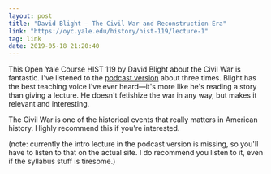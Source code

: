 ```yaml
---
layout: post
title: "David Blight — The Civil War and Reconstruction Era"
link: "https://oyc.yale.edu/history/hist-119/lecture-1"
tag: link
date: 2019-05-18 21:20:40
---
```

This Open Yale Course HIST 119 by David Blight about the Civil War is fantastic. I've listened to the [podcast version](https://overcast.fm/+J2ShRF5dc) about three times. Blight has the best teaching voice I've ever heard—it's more like he's reading a story than giving a lecture. He doesn't fetishize the war in any way, but makes it relevant and interesting.

The Civil War is one of the historical events that really matters in American history. Highly recommend this if you're interested. 

(note: currently the intro lecture in the podcast version is missing, so you'll have to listen to that on the actual site. I do recommend you listen to it, even if the syllabus stuff is tiresome.)